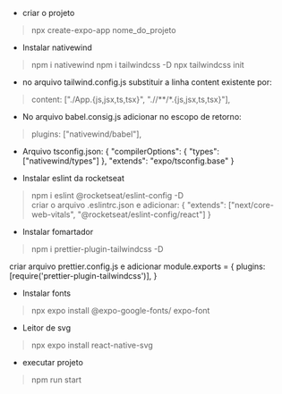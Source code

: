 * criar o projeto

> npx create-expo-app nome_do_projeto

* Instalar nativewind

> npm i nativewind
> npm i tailwindcss -D 
> npx tailwindcss init

* no arquivo tailwind.config.js
substituir a linha content existente por:  
> content: ["./App.{js,jsx,ts,tsx}", "./<custom directory>/**/*.{js,jsx,ts,tsx}"],

* No arquivo babel.consig.js adicionar no escopo de retorno:
> plugins: ["nativewind/babel"],

* Arquivo tsconfig.json:
{
  "compilerOptions": {
    "types": ["nativewind/types"]
  },
  "extends": "expo/tsconfig.base"
} 

* Instalar eslint da rocketseat
> npm i eslint @rocketseat/eslint-config -D   
 criar o arquivo .eslintrc.json e adicionar:
 {
  "extends": ["next/core-web-vitals", "@rocketseat/eslint-config/react"]
}   

* Instalar fomartador
> npm i prettier-plugin-tailwindcss -D  

criar arquivo prettier.config.js e adicionar
module.exports = {
  plugins: [require('prettier-plugin-tailwindcss')],
}

* Instalar fonts

> npx expo install @expo-google-fonts/<font> expo-font

* Leitor de svg

> npx expo install react-native-svg

* executar projeto

> npm run start

